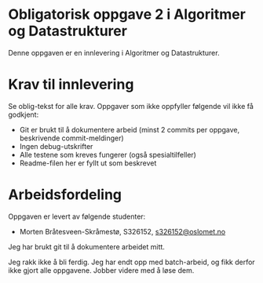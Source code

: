 # Obligatorisk oppgave 2 i Algoritmer og Datastrukturer

Denne oppgaven er en innlevering i Algoritmer og Datastrukturer. 

# Krav til innlevering

Se oblig-tekst for alle krav. Oppgaver som ikke oppfyller følgende vil ikke få godkjent:

* Git er brukt til å dokumentere arbeid (minst 2 commits per oppgave, beskrivende commit-meldinger)	
* Ingen debug-utskrifter
* Alle testene som kreves fungerer (også spesialtilfeller)
* Readme-filen her er fyllt ut som beskrevet

# Arbeidsfordeling

Oppgaven er levert av følgende studenter:
* Morten Bråtesveen-Skråmestø, S326152, s326152@oslomet.no


Jeg har brukt git til å dokumentere arbeidet mitt. 

Jeg rakk ikke å bli ferdig. Jeg har endt opp med batch-arbeid, og fikk derfor ikke gjort alle oppgavene. 
Jobber videre med å løse dem.
